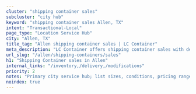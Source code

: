 ```yaml
---
cluster: "shipping container sales"
subcluster: "city hub"
keyword: "shipping container sales Allen, TX"
intent: "Transactional-Local"
page_type: "Location Service Hub"
city: "Allen, TX"
title_tag: "Allen shipping container sales | LC Container"
meta_description: "LC Container offers shipping container sales with delivery in Allen, TX. Local. Fast quotes. Since 2003."
url_slug: "/allen/shipping-containers/sales"
h1: "Shipping Container sales in Allen"
internal_links: "/inventory,/delivery,/modifications"
priority: 2
notes: "Primary city service hub; list sizes, conditions, pricing ranges, photos, testimonials."
noindex: true
---
```


<!-- TODO: Add unique city/inventory copy, images, and internal links here. -->
